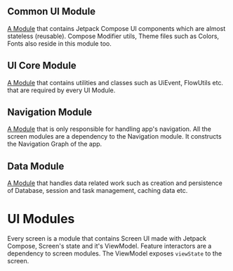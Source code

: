 ## Common UI Module

[A Module](https://github.com/kasem-sm/SlimeKT/tree/dev/common-ui) that contains Jetpack Compose UI components which are almost stateless (reusable). Compose Modifier utils, Theme files such as Colors, Fonts also reside in this module too.

## UI Core Module

[A Module](https://github.com/kasem-sm/SlimeKT/tree/dev/ui-core) that contains utilities and classes such as UiEvent, FlowUtils etc. that are required by every UI Module.

## Navigation Module

[A Module](https://github.com/kasem-sm/SlimeKT/tree/dev/navigation) that is only responsible for handling app's navigation. All the screen modules are a dependency to the Navigation module. It constructs the Navigation Graph of the app.

## Data Module

[A Module](https://github.com/kasem-sm/SlimeKT/tree/dev/data) that handles data related work such as creation and persistence of Database, session and task management, caching data etc.

# UI Modules

Every screen is a module that contains Screen UI made with Jetpack Compose, Screen's state and it's ViewModel. Feature interactors are a dependency to screen modules. The ViewModel exposes `viewState` to the screen.

